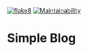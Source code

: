 [![flake8](https://github.com/kaziamov/hexlet-django-blog/actions/workflows/flake8.yml/badge.svg)](https://github.com/kaziamov/hexlet-django-blog/actions/workflows/flake8.yml)
[![Maintainability](https://api.codeclimate.com/v1/badges/eb371ee81f4f0d994a96/maintainability)](https://codeclimate.com/github/kaziamov/hexlet-django-blog/maintainability)

# Simple Blog